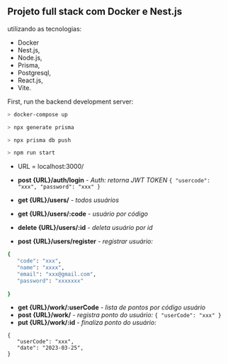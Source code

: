 ## Projeto full stack com Docker e Nest.js 

utilizando as tecnologias:
* Docker 
* Nest.js, 
* Node.js,
* Prisma, 
* Postgresql, 
* React.js, 
* Vite. 

First, run the backend development server:

```bash
> docker-compose up 

> npx generate prisma

> npx prisma db push 

> npm run start
```


- URL = localhost:3000/

- <b>post {URL}/auth/login</b> - <i>Auth: retorna JWT TOKEN</i> ```{ "usercode": "xxx", "password": "xxx" } ```

- <b>get  {URL}/users/</b> - <i>todos usuários</i>
- <b>get  {URL}/users/:code</b>  - <i>usuário por código</i>
- <b>delete {URL}/users/:id</b> -  <i>deleta usuário por id</i>
- <b>post {URL}/users/register</b> - <i>registrar usuário:</i>
 ```  ruby
{
	"code": "xxx", 
	"name": "xxxx",
	"email": "xxx@gmail.com",
	"password": "xxxxxxx" 
  
}
```

- <b>get  {URL}/work/:userCode</b>  - <i>lista de pontos por código usuário</i>
- <b>post {URL}/work/</b> - <i>registra ponto do usuário:</i> ```{ "userCode": "xxx" } ```
- <b>put  {URL}/work/:id</b> - <i>finaliza ponto do usuário:</i>
 ```  
{
	"userCode": "xxx",
	"date": "2023-03-25",
}
```
